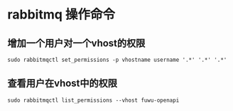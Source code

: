 # rabbitmq 操作命令

## 增加一个用户对一个vhost的权限

`sudo rabbitmqctl set_permissions -p vhostname username '.*' '.*' '.*'`

## 查看用户在vhost中的权限

`sudo rabbitmqctl list_permissions --vhost fuwu-openapi`
